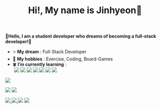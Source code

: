 <header>
    <h1>Hi!, My name is Jinhyeon👋</h1>
</header>

<body>
        👋<strong>Hello, I am a student developer who dreams of becoming a full-stack developer!</strong>🚀
    <ul>
        <li>
            ⭐️ <b>My dream</b> : Full-Stack Developer
        </li>
        <li>
            🚀 <b>My hobbies</b> : Exercise, Coding, Board-Games
        </li>
        <li>
            🍀 <b>I’m currently learning</b> :<br>
            &nbsp;<img src="https://img.shields.io/badge/C-A8B9CC?style=for-the-badge&logo=C&logoColor=white">
            <img src="https://img.shields.io/badge/HTML-E34F26?style=for-the-badge&logo=HTML5&logoColor=white">
            <img src="https://img.shields.io/badge/CSS-1572B6?style=for-the-badge&logo=CSS3&logoColor=white">
            <img
                src="https://img.shields.io/badge/JavaScript-F7DF1E?style=for-the-badge&logo=JavaScript&logoColor=white">
            <img src="https://img.shields.io/badge/Dart-0175C2?style=for-the-badge&logo=Dart&logoColor=white">
            <img src="https://img.shields.io/badge/Flutter-02569B?style=for-the-badge&logo=Flutter&logoColor=white">
            <img src="https://img.shields.io/badge/Swift-F05138?style=for-the-badge&logo=Swift&logoColor=white">
        </li>
    </ul>
    </p>
</body>
<footer>
    <img src="http://mazassumnida.wtf/api/v2/generate_badge?boj=kimjinhyeon1018">
    <p>
        <img src="https://github-readme-stats.vercel.app/api?username=JinhyeonE07&show_icons=true&theme=github_dark">
        <img
            src="https://github-readme-stats.vercel.app/api/top-langs/?username=JinhyeonE07&layout=compact&theme=github_dark">
    </p>
    <a href="https://www.instagram.com/hyeon._.2007">
        <p>
            <img src="https://img.shields.io/badge/Instagram-E4405F?style=for-the-badge&logo=instagram&logoColor=white">
    </a>
    <a href="https://discord.com/users/453750595703275520">
        <img src="https://img.shields.io/badge/Discord-5865F2?style=for-the-badge&logo=Discord&logoColor=white">
    </a>
    <a href="https://www.notion.so/31722725c5264c89a6e9ce86f482e610?pvs=4">
        <img src="https://img.shields.io/badge/Notion-000000?style=for-the-badge&logo=notion&logoColor=white"></a>
    <img src="https://img.shields.io/badge/kjh101807@gmail.com-EA4335?style=for-the-badge&logo=Gmail&logoColor=white">
    </p>
    <p>
</footer>
